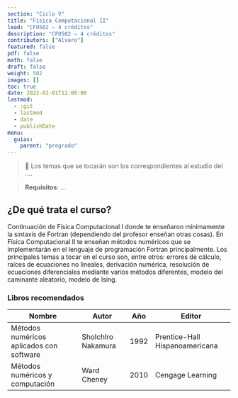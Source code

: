 ```yaml
---
section: "Ciclo V"
title: "Física Computacional II"
lead: "CFO502 — 4 créditos"
description: "CFO502 — 4 créditos"
contributors: ["Alvaro"]
featured: false
pdf: false
math: false
draft: false
weight: 502
images: []
toc: true
date: 2022-02-01T12:00:00
lastmod:
  - :git
  - lastmod
  - date
  - publishDate
menu:
  guias:
    parent: "pregrado"
---
```


> 📌 Los temas que se tocarán son los correspondientes al estudio del ....

[](ignored)

> <b>Requisitos</b>: ...

## ¿De qué trata el curso?

Continuación de Física Computacional I donde te enseñaron mínimamente la sintaxis de Fortran (dependiendo del profesor enseñan otras cosas). En Física Computacional II te enseñan métodos numéricos que se implementarán en el lenguaje de programación Fortran principalmente. Los principales temas a tocar en el curso son, entre otros: errores de cálculo, raíces de ecuaciones no lineales, derivación numérica, resolución de ecuaciones diferenciales mediante varios métodos diferentes, modelo del caminante aleatorio, modelo de Ising.

### Libros recomendados

|Nombre|Autor|Año|Editor|
|------|-----|---|------|
|Métodos numéricos aplicados con software|Sholchlro Nakamura|1992|Prentice-Hall Hispanoamericana|
|Métodos numéricos y computación|Ward Cheney|2010|Cengage Learning|
